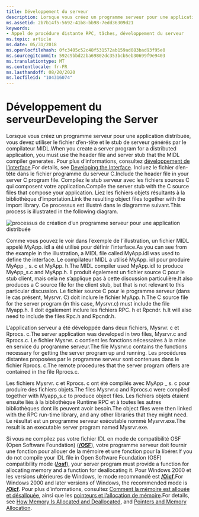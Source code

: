 ```yaml
---
title: Développement du serveur
description: Lorsque vous créez un programme serveur pour une application distribuée, vous devez utiliser le fichier d’en-tête et le stub de serveur générés par le compilateur MIDL.
ms.assetid: 2b7b14f5-5692-41b8-bb98-7edd36309d21
keywords:
- Appel de procédure distante RPC, tâches, développement du serveur
ms.topic: article
ms.date: 05/31/2018
ms.openlocfilehash: 0fc3405c52c48f531572ab159ad083bad93f95e0
ms.sourcegitcommit: 592c9bbd22ba69802dc353bcb5eb30699f9e9403
ms.translationtype: MT
ms.contentlocale: fr-FR
ms.lasthandoff: 08/20/2020
ms.locfileid: "104316074"
---
```

# <a name="developing-the-server"></a><span data-ttu-id="6b0ec-104">Développement du serveur</span><span class="sxs-lookup"><span data-stu-id="6b0ec-104">Developing the Server</span></span>

<span data-ttu-id="6b0ec-105">Lorsque vous créez un programme serveur pour une application distribuée, vous devez utiliser le fichier d’en-tête et le stub de serveur générés par le compilateur MIDL.</span><span class="sxs-lookup"><span data-stu-id="6b0ec-105">When you create a server program for a distributed application, you must use the header file and server stub that the MIDL compiler generates.</span></span> <span data-ttu-id="6b0ec-106">Pour plus d’informations, consultez [développement de l’interface](developing-the-interface.md).</span><span class="sxs-lookup"><span data-stu-id="6b0ec-106">For details, see [Developing the Interface](developing-the-interface.md).</span></span> <span data-ttu-id="6b0ec-107">Incluez le fichier d’en-tête dans le fichier programme du serveur C.</span><span class="sxs-lookup"><span data-stu-id="6b0ec-107">Include the header file in your server C program file.</span></span> <span data-ttu-id="6b0ec-108">Compilez le stub serveur avec les fichiers sources C qui composent votre application.</span><span class="sxs-lookup"><span data-stu-id="6b0ec-108">Compile the server stub with the C source files that compose your application.</span></span> <span data-ttu-id="6b0ec-109">Liez les fichiers objets résultants à la bibliothèque d’importation.</span><span class="sxs-lookup"><span data-stu-id="6b0ec-109">Link the resulting object files together with the import library.</span></span> <span data-ttu-id="6b0ec-110">Ce processus est illustré dans le diagramme suivant.</span><span class="sxs-lookup"><span data-stu-id="6b0ec-110">This process is illustrated in the following diagram.</span></span>

![processus de création d’un programme serveur pour une application distribuée](images/srvrdev.png)

<span data-ttu-id="6b0ec-112">Comme vous pouvez le voir dans l’exemple de l’illustration, un fichier MIDL appelé MyApp. idl a été utilisé pour définir l’interface.</span><span class="sxs-lookup"><span data-stu-id="6b0ec-112">As you can see from the example in the illustration, a MIDL file called MyApp.idl was used to define the interface.</span></span> <span data-ttu-id="6b0ec-113">Le compilateur MIDL a utilisé MyApp. idl pour produire MyApp \_ s. c et MyApp. h.</span><span class="sxs-lookup"><span data-stu-id="6b0ec-113">The MIDL compiler used MyApp.idl to produce MyApp\_s.c and MyApp.h.</span></span> <span data-ttu-id="6b0ec-114">Il produit également un fichier source C pour le stub client, mais cela ne s’applique pas à cette discussion particulière.</span><span class="sxs-lookup"><span data-stu-id="6b0ec-114">It also produces a C source file for the client stub, but that is not relevant to this particular discussion.</span></span> <span data-ttu-id="6b0ec-115">Le fichier source C pour le programme serveur (dans le cas présent, Mysrvr. C) doit inclure le fichier MyApp. h.</span><span class="sxs-lookup"><span data-stu-id="6b0ec-115">The C source file for the server program (in this case, Mysrvr.c) must include the file Myapp.h.</span></span> <span data-ttu-id="6b0ec-116">Il doit également inclure les fichiers RPC. h et Rpcndr. h.</span><span class="sxs-lookup"><span data-stu-id="6b0ec-116">It will also need to include the files Rpc.h and Rpcndr.h.</span></span>

<span data-ttu-id="6b0ec-117">L’application serveur a été développée dans deux fichiers, Mysrvr. c et Rprocs. c.</span><span class="sxs-lookup"><span data-stu-id="6b0ec-117">The server application was developed in two files, Mysrvr.c and Rprocs.c.</span></span> <span data-ttu-id="6b0ec-118">Le fichier Mysrvr. c contient les fonctions nécessaires à la mise en service du programme serveur.</span><span class="sxs-lookup"><span data-stu-id="6b0ec-118">The file Mysrvr.c contains the functions necessary for getting the server program up and running.</span></span> <span data-ttu-id="6b0ec-119">Les procédures distantes proposées par le programme serveur sont contenues dans le fichier Rprocs. c.</span><span class="sxs-lookup"><span data-stu-id="6b0ec-119">The remote procedures that the server program offers are contained in the file Rprocs.c.</span></span>

<span data-ttu-id="6b0ec-120">Les fichiers Mysrvr. c et Rprocs. c ont été compilés avec MyApp \_ s. c pour produire des fichiers objets.</span><span class="sxs-lookup"><span data-stu-id="6b0ec-120">The files Mysrvr.c and Rprocs.c were compiled together with Myapp\_s.c to produce object files.</span></span> <span data-ttu-id="6b0ec-121">Les fichiers objets étaient ensuite liés à la bibliothèque Runtime RPC et à toutes les autres bibliothèques dont ils peuvent avoir besoin.</span><span class="sxs-lookup"><span data-stu-id="6b0ec-121">The object files were then linked with the RPC run-time library, and any other libraries that they might need.</span></span> <span data-ttu-id="6b0ec-122">Le résultat est un programme serveur exécutable nommé Mysrvr.exe.</span><span class="sxs-lookup"><span data-stu-id="6b0ec-122">The result is an executable server program named Mysrvr.exe.</span></span>

<span data-ttu-id="6b0ec-123">Si vous ne compilez pas votre fichier IDL en mode de compatibilité OSF (Open Software Foundation) ([**/OSF**](/windows/desktop/Midl/-osf)), votre programme serveur doit fournir une fonction pour allouer de la mémoire et une fonction pour la libérer.</span><span class="sxs-lookup"><span data-stu-id="6b0ec-123">If you do not compile your IDL file in Open Software Foundation (OSF) compatibility mode ([**/osf**](/windows/desktop/Midl/-osf)), your server program must provide a function for allocating memory and a function for deallocating it.</span></span> <span data-ttu-id="6b0ec-124">Pour Windows 2000 et les versions ultérieures de Windows, le mode recommandé est [**/Oicf**](/windows/desktop/Midl/-oi).</span><span class="sxs-lookup"><span data-stu-id="6b0ec-124">For Windows 2000 and later versions of Windows, the recommended mode is [**/Oicf**](/windows/desktop/Midl/-oi).</span></span> <span data-ttu-id="6b0ec-125">Pour plus d’informations, consultez [Comment la mémoire est allouée et désallouée](how-memory-is-allocated-and-deallocated.md), ainsi que les [pointeurs et l’allocation de mémoire](pointers-and-memory-allocation.md).</span><span class="sxs-lookup"><span data-stu-id="6b0ec-125">For details, see [How Memory Is Allocated and Deallocated](how-memory-is-allocated-and-deallocated.md), and [Pointers and Memory Allocation](pointers-and-memory-allocation.md).</span></span>

 

 